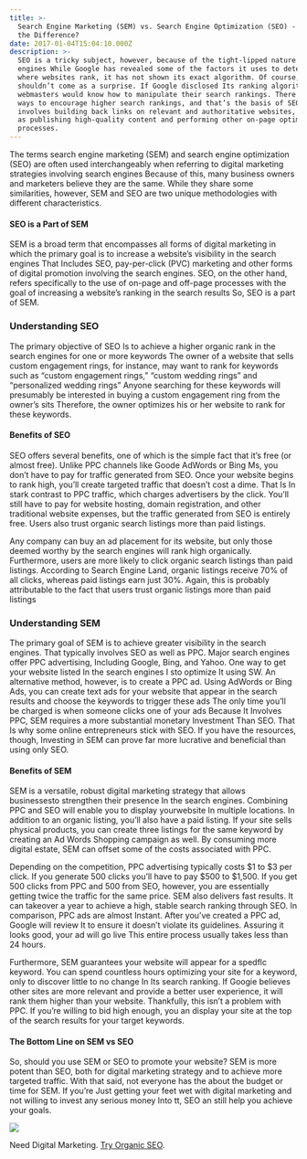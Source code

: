 ```yaml
---
title: >-
  Search Engine Marketing (SEM) vs. Search Engine Optimization (SEO) - What's
  the Difference?
date: 2017-01-04T15:04:10.000Z
description: >-
  SEO is a tricky subject, however, because of the tight-lipped nature of search
  engines While Google has revealed some of the factors it uses to determine
  where websites rank, it has not shown its exact algorithm. Of course, this
  shouldn’t come as a surprise. If Google disclosed Its ranking algorithm,
  webmasters would know how to manipulate their search rankings. There are still
  ways to encourage higher search rankings, and that’s the basis of SEO. It
  involves building back links on relevant and authoritative websites, as well
  as publishing high-quality content and performing other on-page optimization
  processes.
---
```

The terms search engine marketing (SEM) and search engine optimization (SEO) are often used interchangeably when referring to digital marketing strategies involving search engines Because of this, many business owners and marketers believe they are the same. While they share some similarities, however, SEM and SEO are two unique methodologies with different characteristics.

#### SEO is a Part of SEM

SEM is a broad term that encompasses all forms of digital marketing in which the primary goal is to increase a website’s visibility in the search engines That Includes SEO, pay-per-click (PVC) marketing and other forms of digital promotion involving the search engines. SEO, on the other hand, refers specifically to the use of on-page and off-page processes with the goal of increasing a website’s ranking in the search results So, SEO is a part of SEM. 

### Understanding SEO

The primary objective of SEO Is to achieve a higher organic rank in the search engines for one or more keywords The owner of a website that sells custom engagement rings, for instance, may want to rank for keywords such as “custom engagement rings,” “custom wedding rings” and “personalized wedding rings” Anyone searching for these keywords will presumably be interested in buying a custom engagement ring from the owner’s sits Therefore, the owner optimizes his or her website to rank for these keywords.

#### Benefits of SEO

SEO offers several benefits, one of which is the simple fact that it’s free (or almost free). Unlike PPC channels like Goode AdWords or Bing Ms, you don’t have to pay for traffic generated from SEO. Once your website begins to rank high, you’ll create targeted traffic that doesn’t cost a dime. That Is In stark contrast to PPC traffic, which charges advertisers by the click. You’ll still have to pay for website hosting, domain registration, and other traditional website expenses, but the traffic generated from SEO is entirely free. Users also trust organic search listings more than paid listings. 

Any company can buy an ad placement for its website, but only those deemed worthy by the search engines will rank high organically. Furthermore, users are more likely to click organic search listings than paid listings. According to Search Engine Land, organic listings receive 70% of all clicks, whereas paid listings earn just 30%. Again, this is probably attributable to the fact that users trust organic listings more than paid listings 

### Understanding SEM 

The primary goal of SEM is to achieve greater visibility in the search engines. That typically involves SEO as well as PPC. Major search engines offer PPC advertising, Including Google, Bing, and Yahoo. One way to get your website listed In the search engines I sto optimize It using SW. An alternative method, however, is to create a PPC ad. Using AdWords or Bing Ads, you can create text ads for your website that appear in the search results and choose the keywords to trigger these ads The only time you’ll be charged is when someone clicks one of your ads Because It Involves PPC, SEM requires a more substantial monetary Investment Than SEO. That Is why some online entrepreneurs stick with SEO. If you have the resources, though, Investing in SEM can prove far more lucrative and beneficial than using only SEO.

#### Benefits of SEM

SEM is a versatile, robust digital marketing strategy that allows businessesto strengthen their presence In the search engines. Combining PPC and SEO will enable you to display yourwebsite In multiple locations. In addition to an organic listing, you’ll also have a paid listing. If your site sells physical products, you can create three listings for the same keyword by creating an Ad Words Shopping campaign as well. By consuming more digital estate, SEM can offset some of the costs associated with PPC.

Depending on the competition, PPC advertising typically costs $1 to $3 per click. If you generate 500 clicks you’ll have to pay $500 to $1,500. If you get 500 clicks from PPC and 500 from SEO, however, you are essentially getting twice the traffic for the same price. SEM also delivers fast results. It can takeover a year to achieve a high, stable search ranking through SEO. In comparison, PPC ads are almost Instant. After you’ve created a PPC ad, Google will review It to ensure it doesn’t violate its guidelines. Assuring it looks good, your ad will go live This entire process usually takes less than 24 hours.

Furthermore, SEM guarantees your website will appear for a spedflc keyword. You can spend countless hours optimizing your site for a keyword, only to discover little to no change In Its search ranking. If Googie believes other sites are more relevant and provide a better user experience, it will rank them higher than your website. Thankfully, this isn’t a problem with PPC. If you’re willing to bid high enough, you an display your site at the top of the search results for your target keywords.

#### The Bottom Line on SEM vs SEO

So, should you use SEM or SEO to promote your website? SEM is more potent than SEO, both for digital marketing strategy and to achieve more targeted traffic. With that said, not everyone has the about the budget or time for SEM. If you’re Just getting your feet wet with digital marketing and not willing to invest any serious money Into tt, SEO an still help you achieve your goals.

![](https://cdn-images-1.medium.com/max/800/1*lazoMvaBdeG0RdYqqmluVg.png)

Need Digital Marketing. [Try Organic SEO](https://keysome.com).
